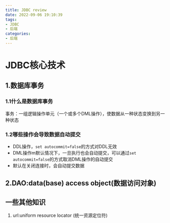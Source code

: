 ```yaml
---
title: JDBC review
date: 2022-09-06 19:10:39
tags:
- JDBC
- 后端
categories:
- 后端
---
```


# JDBC核心技术

## 1.数据库事务

### 1.1什么是数据库事务

事务：一组逻辑操作单元（一个或多个DML操作），使数据从一种状态变换到另一种状态

### 1.2哪些操作会导致数据自动提交

- DDL操作，`set autocommit=false`的方式对DDL无效
- DML操作m默认情况下，一旦执行也会自动提交，可以通过`set autocommit=false`的方式取消DML操作的自动提交
- 默认在关闭连接时，会自动提交数据

## 2.DAO:data(base) access object(数据访问对象)

## 一些其他知识

1. url:uniform resource locator (统一资源定位符)
